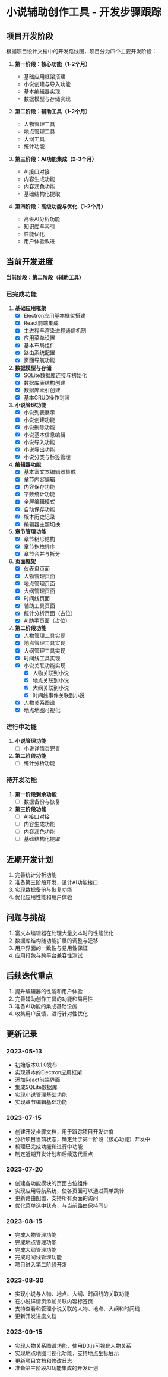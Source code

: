 # 小说辅助创作工具 - 开发步骤跟踪

## 项目开发阶段

根据项目设计文档中的开发路线图，项目分为四个主要开发阶段：

1. **第一阶段：核心功能（1-2个月）**
   - 基础应用框架搭建
   - 小说创建与导入功能
   - 基本编辑器实现
   - 数据模型与存储实现

2. **第二阶段：辅助工具（1-2个月）**
   - 人物管理工具
   - 地点管理工具
   - 大纲工具
   - 统计功能

3. **第三阶段：AI功能集成（2-3个月）**
   - AI接口对接
   - 内容生成功能
   - 内容润色功能
   - 基础结构化提取

4. **第四阶段：高级功能与优化（1-2个月）**
   - 高级AI分析功能
   - 知识库与索引
   - 性能优化
   - 用户体验改进

## 当前开发进度

**当前阶段：第二阶段（辅助工具）**

### 已完成功能

1. **基础应用框架**
   - [x] Electron应用基本框架搭建
   - [x] React前端集成
   - [x] 主进程与渲染进程通信机制
   - [x] 应用菜单设置
   - [x] 基本布局组件
   - [x] 路由系统配置
   - [x] 页面导航功能

2. **数据模型与存储**
   - [x] SQLite数据库连接与初始化
   - [x] 数据库表结构创建
   - [x] 数据库索引创建
   - [x] 基本CRUD操作封装

3. **小说管理功能**
   - [x] 小说列表展示
   - [x] 小说创建功能
   - [x] 小说删除功能
   - [x] 小说基本信息编辑
   - [x] 小说导入功能
   - [x] 小说导出功能
   - [x] 小说分类与标签管理

4. **编辑器功能**
   - [x] 基本富文本编辑器集成
   - [x] 章节内容编辑
   - [x] 内容保存功能
   - [x] 字数统计功能
   - [x] 全屏编辑模式
   - [x] 自动保存功能
   - [x] 版本历史记录
   - [x] 编辑器主题切换

5. **章节管理功能**
   - [x] 章节树形结构
   - [x] 章节拖拽排序
   - [x] 章节合并与拆分

6. **页面框架**
   - [x] 仪表盘页面
   - [x] 人物管理页面
   - [x] 地点管理页面
   - [x] 大纲管理页面
   - [x] 时间线页面
   - [x] 辅助工具页面
   - [x] 统计分析页面（占位）
   - [x] AI助手页面（占位）

7. **第二阶段功能**
   - [x] 人物管理工具实现
   - [x] 地点管理工具实现
   - [x] 大纲管理工具实现
   - [x] 时间线工具实现
   - [x] 小说关联功能实现
     - [x] 人物关联到小说
     - [x] 地点关联到小说
     - [x] 大纲关联到小说
     - [x] 时间线事件关联到小说
   - [x] 人物关系图谱
   - [x] 地点地图可视化

### 进行中功能

1. **小说管理功能**
   - [ ] 小说详情页完善

2. **第二阶段功能**
   - [ ] 统计分析功能

### 待开发功能

1. **第一阶段剩余功能**
   - [ ] 数据备份与恢复

2. **第三阶段功能**
   - [ ] AI接口对接
   - [ ] 内容生成功能
   - [ ] 内容润色功能
   - [ ] 基础结构化提取

## 近期开发计划

1. 完善统计分析功能
2. 准备第三阶段开发，设计AI功能接口
3. 实现数据备份与恢复功能
4. 优化应用性能和用户体验

## 问题与挑战

1. 富文本编辑器在处理大量文本时的性能优化
2. 数据库结构随功能扩展的调整与迁移
3. 用户界面的一致性与易用性保证
4. 应用打包与跨平台兼容性测试

## 后续迭代重点

1. 提升编辑器的性能和用户体验
2. 完善辅助创作工具的功能和易用性
3. 准备AI功能的集成基础设施
4. 收集用户反馈，进行针对性优化

## 更新记录

### 2023-05-13
- 初始版本0.1.0发布
- 实现基本的Electron应用框架
- 添加React前端界面
- 集成SQLite数据库
- 实现小说管理基础功能
- 实现章节编辑基础功能

### 2023-07-15
- 创建开发步骤文档，用于跟踪项目开发进度
- 分析项目当前状态，确定处于第一阶段（核心功能）开发中
- 梳理已完成功能和进行中功能
- 制定近期开发计划和后续迭代重点

### 2023-07-20
- 创建各功能模块的页面占位组件
- 实现应用导航系统，使各页面可以通过菜单跳转
- 更新路由配置，支持所有页面的访问
- 优化菜单选中状态，与当前路由保持同步

### 2023-08-15
- 完成人物管理功能
- 完成地点管理功能
- 完成大纲管理功能
- 完成时间线管理功能
- 项目进入第二阶段开发

### 2023-08-30
- 实现小说与人物、地点、大纲、时间线的关联功能
- 在小说详情页添加关联内容标签页
- 支持查看和管理小说关联的人物、地点、大纲和时间线
- 更新开发进度文档

### 2023-09-15
- 实现人物关系图谱功能，使用D3.js可视化人物关系
- 实现地点地图可视化功能，支持地点坐标展示
- 更新项目文档和修改日志
- 准备第三阶段AI功能集成的开发计划 